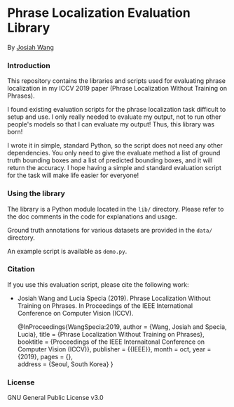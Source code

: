 # Phrase Localization Evaluation Library 

By [Josiah Wang](http://www.josiahwang.com)


### Introduction

This repository contains the libraries and scripts used for evaluating phrase localization in my ICCV 2019 paper (Phrase Localization Without Training on Phrases).

I found existing evaluation scripts for the phrase localization task difficult to setup and use. I only really needed to evaluate my output, not to run other people's models so that I can evaluate my output! Thus, this library was born! 

I wrote it in simple, standard Python, so the script does not need any other dependencies. You only need to give the evaluate method a list of ground truth bounding boxes and a list of predicted bounding boxes, and it will return the accuracy. I hope having a simple and standard evaluation script for the task will make life easier for everyone!


### Using the library

The library is a Python module located in the ``lib/`` directory. Please refer to the doc comments in the code for explanations and usage.

Ground truth annotations for various datasets are provided in the ``data/`` directory.

An example script is available as ``demo.py``.
 

### Citation

If you use this evaluation script, please cite the following work:

- Josiah Wang and Lucia Specia (2019). Phrase Localization Without Training on Phrases. In Proceedings of the IEEE International Conference on Computer Vision (ICCV).

	@InProceedings{WangSpecia:2019,
	author    = {Wang, Josiah and Specia, Lucia},
	title     = {Phrase Localization Without Training on Phrases},
	booktitle = {Proceedings of the IEEE Internaitonal Conference on Computer Vision (ICCV)},
	publisher = {{IEEE}},
	month     = oct,
	year      = {2019},
	pages     = {},  
	address   = {Seoul, South Korea}
	}


### License

GNU General Public License v3.0


